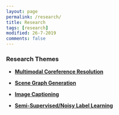 ```yaml
---
layout: page
permalink: /research/
title: Research
tags: [research]
modified: 26-7-2019
comments: false
---
```


### Research Themes

* [**Multimodal Coreference Resolution**](https://groups.inf.ed.ac.uk/vico/research/CIN/)<br>


* [**Scene Graph Generation**](https://groups.inf.ed.ac.uk/vico/research/NARE/)<br>


* [**Image Captioning**](https://groups.inf.ed.ac.uk/vico/research/Caption/)<br>


* [**Semi-Supervised/Noisy Label Learning**](https://arxiv.org/abs/2201.10836)<br>



